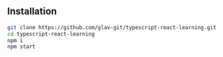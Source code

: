 ## Installation
```bash
git clone https://github.com/glav-git/typescript-react-learning.git
cd typescript-react-learning
npm i
npm start
```
